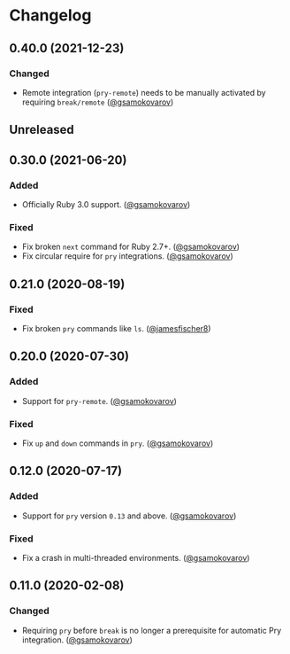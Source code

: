 # Changelog

## 0.40.0 (2021-12-23)
### Changed
- Remote integration (`pry-remote`) needs to be manually activated by requiring `break/remote` ([@gsamokovarov][])

## Unreleased

## 0.30.0 (2021-06-20)
### Added
- Officially Ruby 3.0 support. ([@gsamokovarov][])
### Fixed
- Fix broken `next` command for Ruby 2.7+. ([@gsamokovarov][])
- Fix circular require for `pry` integrations. ([@gsamokovarov][])

## 0.21.0 (2020-08-19)
### Fixed
- Fix broken `pry` commands like `ls`. ([@jamesfischer8][])

## 0.20.0 (2020-07-30)
### Added
- Support for `pry-remote`. ([@gsamokovarov][])
### Fixed
- Fix `up` and `down` commands in `pry`. ([@gsamokovarov][])

## 0.12.0 (2020-07-17)
### Added
- Support for `pry` version `0.13` and above. ([@gsamokovarov][])
### Fixed
- Fix a crash in multi-threaded environments. ([@gsamokovarov][])

## 0.11.0 (2020-02-08)
### Changed
- Requiring `pry` before `break` is no longer a prerequisite for automatic Pry integration. ([@gsamokovarov][])

[@gsamokovarov]: https://github.com/gsamokovarov
[@jamesfischer8]: https://github.com/jamesfischer8
